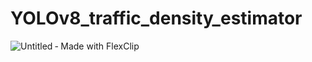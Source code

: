 # YOLOv8_traffic_density_estimator



![Untitled ‑ Made with FlexClip](https://user-images.githubusercontent.com/56457143/233221093-7cb4a32a-14b8-4ad2-9280-0ab175348884.gif)
